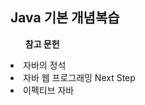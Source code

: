 <h2>Java 기본 개념복습</h2>

<ol><b>참고 문헌</b></ol>
<li>자바의 정석</li>
<li>자바 웹 프로그래밍 Next Step</li>
<li>이펙티브 자바</li>
